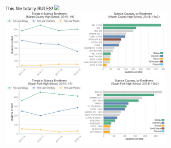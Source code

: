 This file totally RULES!
![](JENSEN_BEA.png)
![](../School_plots/MARTIN/MARTIN_COU.png)
![](../School_plots/MARTIN/SOUTH_FORK.png)
